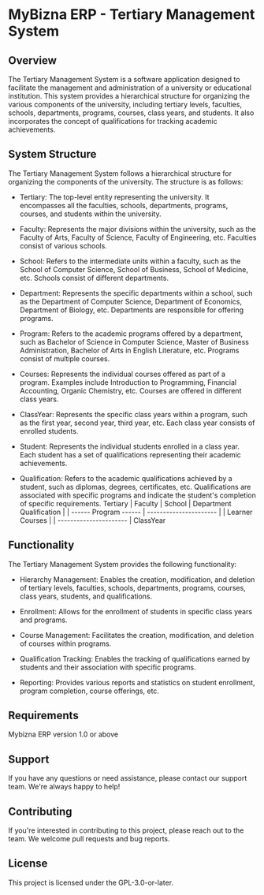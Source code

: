 # MyBizna ERP - Tertiary Management System 

## Overview
The Tertiary Management System is a software application designed to facilitate the management and administration of a university or educational institution. This system provides a hierarchical structure for organizing the various components of the university, including tertiary levels, faculties, schools, departments, programs, courses, class years, and students. It also incorporates the concept of qualifications for tracking academic achievements.

## System Structure
The Tertiary Management System follows a hierarchical structure for organizing the components of the university. The structure is as follows:

 - Tertiary: The top-level entity representing the university. It encompasses all the faculties, schools, departments, programs, courses, and students within the university.

 - Faculty: Represents the major divisions within the university, such as the Faculty of Arts, Faculty of Science, Faculty of Engineering, etc. Faculties consist of various schools.

 - School: Refers to the intermediate units within a faculty, such as the School of Computer Science, School of Business, School of Medicine, etc. Schools consist of different departments.

 - Department: Represents the specific departments within a school, such as the Department of Computer Science, Department of Economics, Department of Biology, etc. Departments are responsible for offering programs.

 - Program: Refers to the academic programs offered by a department, such as Bachelor of Science in Computer Science, Master of Business Administration, Bachelor of Arts in English Literature, etc. Programs consist of multiple courses.

 - Courses: Represents the individual courses offered as part of a program. Examples include Introduction to Programming, Financial Accounting, Organic Chemistry, etc. Courses are offered in different class years.

 - ClassYear: Represents the specific class years within a program, such as the first year, second year, third year, etc. Each class year consists of enrolled students.

 - Student: Represents the individual students enrolled in a class year. Each student has a set of qualifications representing their academic achievements.

 - Qualification: Refers to the academic qualifications achieved by a student, such as diplomas, degrees, certificates, etc. Qualifications are associated with specific programs and indicate the student's completion of specific requirements.
    Tertiary
       |
    Faculty
       |
    School
       |
    Department         Qualification
       |                    |
       ------ Program ------
                |
       ---------------------- 
       |                    |
    Learner              Courses
       |                    |
       ---------------------- 
                |
            ClassYear    
                                          

## Functionality
The Tertiary Management System provides the following functionality:

 - Hierarchy Management: Enables the creation, modification, and deletion of tertiary levels, faculties, schools, departments, programs, courses, class years, students, and qualifications.

 - Enrollment: Allows for the enrollment of students in specific class years and programs.

 - Course Management: Facilitates the creation, modification, and deletion of courses within programs.

 - Qualification Tracking: Enables the tracking of qualifications earned by students and their association with specific programs.

 - Reporting: Provides various reports and statistics on student enrollment, program completion, course offerings, etc.

 ## Requirements
Mybizna ERP version 1.0 or above

## Support
If you have any questions or need assistance, please contact our support team. We're always happy to help!

## Contributing
If you're interested in contributing to this project, please reach out to the team. We welcome pull requests and bug reports.

## License
This project is licensed under the GPL-3.0-or-later.

           
    